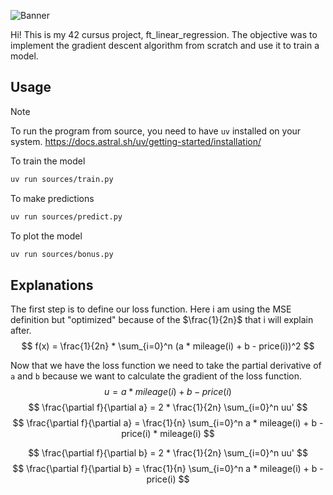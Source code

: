 ![Banner](assets/banner.png)

Hi! This is my 42 cursus project, ft_linear_regression. The objective was to implement the gradient descent algorithm from scratch and use it to train a model.

## Usage

> [!NOTE]
> To run the program from source, you need to have `uv` installed on your system.
> https://docs.astral.sh/uv/getting-started/installation/

To train the model
```bash
uv run sources/train.py
```

To make predictions
```bash
uv run sources/predict.py
```

To plot the model
```bash
uv run sources/bonus.py
```

## Explanations

The first step is to define our loss function. Here i am using the MSE definition but "optimized" because of the $\frac{1}{2n}$ that i will explain after.
$$
f(x) = \frac{1}{2n} * \sum_{i=0}^n (a * mileage(i) + b - price(i))^2
$$

Now that we have the loss function we need to take the partial derivative of `a` and `b` because we want to calculate the gradient of the loss function.
$$
u = a * mileage(i) + b - price(i)
$$
$$
\frac{\partial f}{\partial a} = 2 * \frac{1}{2n} \sum_{i=0}^n uu'
$$
$$
\frac{\partial f}{\partial a} = \frac{1}{n} \sum_{i=0}^n a * mileage(i) + b - price(i) * mileage(i)
$$

$$
\frac{\partial f}{\partial b} = 2 * \frac{1}{2n} \sum_{i=0}^n uu'
$$
$$
\frac{\partial f}{\partial b} = \frac{1}{n} \sum_{i=0}^n a * mileage(i) + b - price(i)
$$

